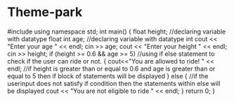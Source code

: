 # Theme-park
#include<iostream>
using namespace std;
int main()
{
	float height;  //declaring variable with datatype float
	int age;       //declaring variable with datatype int
	cout << "Enter your age " << endl;
	cin >> age;
	cout << "Enter your height " << endl;
	cin >> height;
	if (height >= 0.6 && age >= 5)  //using if else statement to check if the user can ride or not.
	{
		cout<<"You are allowed to ride! " << endl;  //if height is greater than or equal to 0.6 and age is greater than or equal to 5 then if block of statements will be displayed
	}
	else {                                        //if the userinput does not satisfy if condition then the statements within else will be displayed 
		cout << "You are not eligible to ride " << endl;
	}
	return 0;
}
